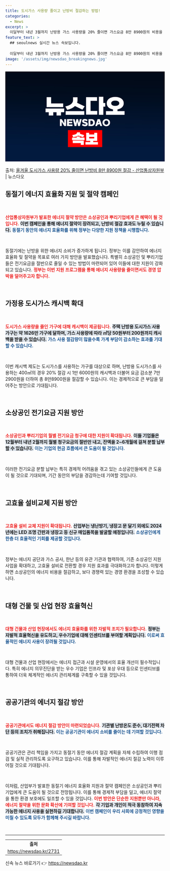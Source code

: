 ```yaml
---
title: 도시가스 사용량 줄이고 난방비 절감하는 방법!
categories:
  - News
excerpt: >
  이달부터 내년 3월까지 난방용 가스 사용량을 20% 줄이면 가스요금 8만 8900원의 비용을 절감할 수 있게…
feature_text: >
  ## seoulnews 실시간 뉴스 속보입니다.

  이달부터 내년 3월까지 난방용 가스 사용량을 20% 줄이면 가스요금 8만 8900원의 비용을 절감할 수 있게…
image: '/assets/img/newsdao_breakingnews.jpg'
---
```


![뉴스다오 속보](/assets/img/newsdao_breakingnews.jpg)

<p>출처: <a href="https://newsdao.kr/2731" rel="dofollow">올겨울 도시가스 사용량 20% 줄이면 난방비 8만 8900원 절감 - 산업통상자원부</a> | 뉴스다오</p>

<h2 data-ke-size="size26">동절기 에너지 효율화 지원 및 절약 캠페인</h2>

<p data-ke-size="size16">&nbsp;</p>

<b><span style="color: #ee2323;">산업통상자원부가 발표한 에너지 절약 방안은 소상공인과 뿌리기업에게 큰 혜택이 될 것입니다.</span></b> <b><span style="background-color: #21538527;">이번 캠페인을 통해 에너지 절약이 장려되고, 난방비 절감 효과도 누릴 수 있습니다.</span></b> <b><span style="color: #1a5490;">동절기 동안의 에너지 효율화를 위해 정부는 다양한 지원 정책을 시행합니다.</span></b>

<p data-ke-size="size16">&nbsp;</p>

동절기에는 난방을 위한 에너지 소비가 증가하게 됩니다. 정부는 이를 감안하여 에너지 효율화 및 절약을 목표로 여러 가지 방안을 발표했습니다. 특별히 소상공인 및 뿌리기업들은 전기요금을 절반으로 줄일 수 있는 방법이 마련되어 있어 이들에 대한 지원이 강화되고 있습니다. <b><span style="color: #ee2323;">정부는 이번 지원 프로그램을 통해 에너지 사용량을 줄이면서도 경영 압박을 덜어주고자 합니다.</span></b>

<p data-ke-size="size16">&nbsp;</p>

<h2 data-ke-size="size26">가정용 도시가스 캐시백 확대</h2>

<p data-ke-size="size16">&nbsp;</p>

<b><span style="color: #ee2323;">도시가스 사용량을 줄인 가구에 대해 캐시백이 제공됩니다.</span></b> <b><span style="background-color: #21538527;">주택 난방용 도시가스 사용 가구는 약 1626만 가구에 달하며, 가스 사용량에 따라 ㎡당 50원부터 200원까지 캐시백을 받을 수 있습니다.</span></b> <b><span style="color: #1a5490;">가스 사용 절감량이 많을수록 가계 부담이 감소하는 효과를 기대할 수 있습니다.</span></b>

<p data-ke-size="size16">&nbsp;</p>

이번 캐시백 제도는 도시가스를 사용하는 가구를 대상으로 하며, 난방용 도시가스를 사용하는 400㎡의 경우 20% 절감 시 1만 6000원의 캐시백과 더불어 요금 감소분 7만2900원을 더하여 총 8만8900원을 절감할 수 있습니다. 이는 경제적으로 큰 부담을 덜어주는 방안으로 기대됩니다.

<p data-ke-size="size16">&nbsp;</p>

<h2 data-ke-size="size26">소상공인 전기요금 지원 방안</h2>

<p data-ke-size="size16">&nbsp;</p>

<b><span style="color: #ee2323;">소상공인과 뿌리기업의 월별 전기요금 청구에 대한 지원이 확대됩니다.</span></b> <b><span style="background-color: #21538527;">이들 기업들은 12월부터 내년 2월까지 월별 청구요금의 절반만 내고, 잔액을 2~6개월에 걸쳐 분할 납부할 수 있습니다.</span></b> <b><span style="color: #1a5490;">이는 기업의 현금 흐름에서 큰 도움이 될 것입니다.</span></b>

<p data-ke-size="size16">&nbsp;</p>

이러한 전기요금 분할 납부는 특히 경제적 어려움을 겪고 있는 소상공인들에게 큰 도움이 될 것으로 기대되며, 기간 동안의 부담을 경감하는데 기여할 것입니다. 

<p data-ke-size="size16">&nbsp;</p>

<h2 data-ke-size="size26">고효율 설비교체 지원 방안</h2>

<p data-ke-size="size16">&nbsp;</p>

<b><span style="color: #ee2323;">고효율 설비 교체 지원이 확대됩니다.</span></b> <b><span style="background-color: #21538527;">산업부는 냉난방기, 냉장고 문 달기 외에도 2024년에는 LED 조명 간판과 냉장고 등 신규 매입품목을 발굴할 예정입니다.</span></b> <b><span style="color: #1a5490;">소상공인에게 한층 더 효율적인 기회를 제공할 것입니다.</span></b>

<p data-ke-size="size16">&nbsp;</p>

정부는 에너지 공단과 가스 공사, 한난 등의 유관 기관과 협력하여, 기존 소상공인 지원 사업을 확대하고, 고효율 설비로 전환할 경우 지원 효과를 극대화하고자 합니다. 이렇게 하면 소상공인의 에너지 비용을 절감하고, 보다 경쟁력 있는 경영 환경을 조성할 수 있습니다.

<p data-ke-size="size16">&nbsp;</p>

<h2 data-ke-size="size26">대형 건물 및 산업 현장 효율혁신</h2>

<p data-ke-size="size16">&nbsp;</p>

<b><span style="color: #ee2323;">대형 건물과 산업 현장에서도 에너지 효율화를 위한 자발적 조치가 필요합니다.</span></b> <b><span style="background-color: #21538527;">정부는 자발적 효율혁신을 유도하고, 우수기업에 대해 인센티브를 부여할 계획입니다.</span></b> <b><span style="color: #1a5490;">이로써 효율적인 에너지 사용이 장려될 것입니다.</span></b>

<p data-ke-size="size16">&nbsp;</p>

대형 건물과 산업 현장에서는 에너지 접근과 시설 운영에서의 효율 개선이 필수적입니다. 특히 에너지 의무진단을 받는 우수 기업은 인프라 및 포상 우대 등으로 인센티브를 통하여 더욱 체계적인 에너지 관리체계를 구축할 수 있을 것입니다.

<p data-ke-size="size16">&nbsp;</p>

<h2 data-ke-size="size26">공공기관의 에너지 절감 방안</h2>

<p data-ke-size="size16">&nbsp;</p>

<b><span style="color: #ee2323;">공공기관에서도 에너지 절감 방안이 마련되었습니다.</span></b> <b><span style="background-color: #21538527;">기관별 난방온도 준수, 대기전력 차단 등의 조치가 취해집니다.</span></b> <b><span style="color: #1a5490;">이는 공공기관이 에너지 소비를 줄이는 데 기여할 것입니다.</span></b>

<p data-ke-size="size16">&nbsp;</p>

공공기관은 관리 책임을 가지고 동절기 동안 에너지 절감 계획을 자체 수립하여 이행 점검 및 실적 관리하도록 요구하고 있습니다. 이를 통해 자발적인 에너지 절감 노력이 이루어질 것으로 기대됩니다.

<p data-ke-size="size16">&nbsp;</p>

이처럼, 산업부가 발표한 동절기 에너지 효율화 지원과 절약 캠페인은 소상공인과 뿌리기업에게 큰 도움이 될 것으로 전망됩니다. 이를 통해 경제적 부담을 덜고, 에너지 절약을 통한 환경 보호에도 일조할 수 있을 것입니다. <b><span style="color: #ee2323;">이번 방안은 단순한 지원뿐만 아니라, 에너지 절약을 위한 문화 확산에 기여할 것입니다.</span></b> <b><span style="background-color: #21538527;">각 기업과 개인이 적극 동참하여 지속 가능한 에너지 사용을 실현하길 기대합니다.</span></b> <b><span style="color: #1a5490;">이번 캠페인이 우리 사회에 긍정적인 영향을 미칠 수 있도록 모두가 함께해 주시길 바랍니다.</span></b>

<p data-ke-size="size16">&nbsp;</p>

<hr />  

<table style="width: 100%; border-collapse: collapse;">  
<tr>  
<td style="text-align: center; height: 17px;"><b>출처</b></td>  
</tr>  
<tr>  
<td style="text-align: center; height: 17px;">  
<a href="https://newsdao.kr/2731">https://newsdao.kr/2731</a>  
</td>  
</tr>  
</table>   

신속 뉴스 바로가기 👉 <a href="https://newsdao.kr" rel="dofollow">https://newsdao.kr</a>


